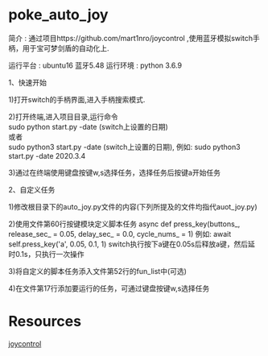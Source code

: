 # poke_auto_joy
简介  :  通过项目https://github.com/mart1nro/joycontrol ,使用蓝牙模拟switch手柄，用于宝可梦剑盾的自动化上.

运行平台  :  ubuntu16   蓝牙5.48
运行环境  :  python 3.6.9

1、快速开始

1)打开switch的手柄界面,进入手柄搜索模式.

2)打开终端,进入项目目录,运行命令   
    sudo python start.py -date (switch上设置的日期)    
    或者     
    sudo python3 start.py  -date (switch上设置的日期), 
    例如:
    sudo python3 start.py -date 2020.3.4

3)通过在终端使用键盘按键w,s选择任务，选择任务后按键a开始任务

2、自定义任务

1)修改根目录下的auto_joy.py文件的内容(下列所提及的文件均指代auot_joy.py)

2)使用文件第60行按键模块定义脚本任务
    async def press_key(buttons_, release_sec_ = 0.05, delay_sec_ = 0.0, cycle_nums_ = 1)
    例如:
    await self.press_key('a', 0.05, 0.1, 1)
    switch执行按下a键在0.05s后释放a键，然后延时0.1s，只执行一次操作
    
3)将自定义的脚本任务添入文件第52行的fun_list中(可选)

4)在文件第17行添加要运行的任务，可通过键盘按键w,s选择任务

# Resources
[joycontrol](https://github.com/mart1nro/joycontrol)
